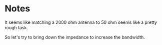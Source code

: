 # Notes

It seems like matching a 2000 ohm antenna to 50 ohm seems like a pretty rough task.

So let's try to bring down the impedance to increase the bandwidth.